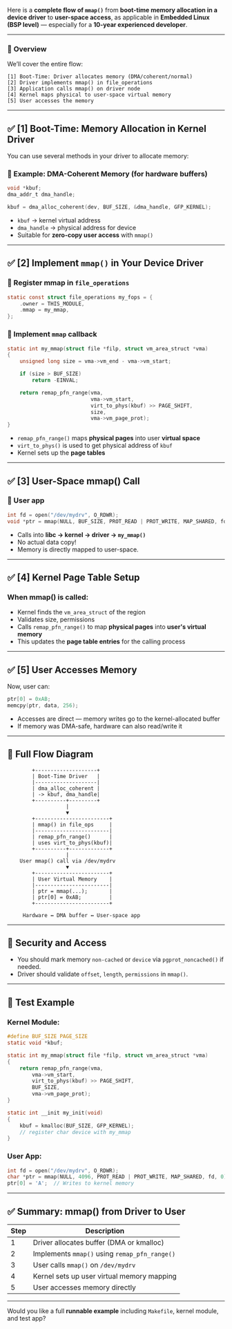 Here is a **complete flow of `mmap()`** from **boot-time memory allocation in a device driver** to **user-space access**, as applicable in **Embedded Linux (BSP level)** — especially for a **10-year experienced developer**.

---

### 📍 **Overview**

We’ll cover the entire flow:

```
[1] Boot-Time: Driver allocates memory (DMA/coherent/normal)
[2] Driver implements mmap() in file_operations
[3] Application calls mmap() on driver node
[4] Kernel maps physical to user-space virtual memory
[5] User accesses the memory
```

---

## ✅ \[1] Boot-Time: Memory Allocation in Kernel Driver

You can use several methods in your driver to allocate memory:

### 📌 Example: DMA-Coherent Memory (for hardware buffers)

```c
void *kbuf;
dma_addr_t dma_handle;

kbuf = dma_alloc_coherent(dev, BUF_SIZE, &dma_handle, GFP_KERNEL);
```

* `kbuf` → kernel virtual address
* `dma_handle` → physical address for device
* Suitable for **zero-copy user access** with `mmap()`

---

## ✅ \[2] Implement `mmap()` in Your Device Driver

### 📌 Register mmap in `file_operations`

```c
static const struct file_operations my_fops = {
    .owner = THIS_MODULE,
    .mmap = my_mmap,
};
```

### 📌 Implement `mmap` callback

```c
static int my_mmap(struct file *filp, struct vm_area_struct *vma)
{
    unsigned long size = vma->vm_end - vma->vm_start;

    if (size > BUF_SIZE)
        return -EINVAL;

    return remap_pfn_range(vma,
                           vma->vm_start,
                           virt_to_phys(kbuf) >> PAGE_SHIFT,
                           size,
                           vma->vm_page_prot);
}
```

* `remap_pfn_range()` maps **physical pages** into user **virtual space**
* `virt_to_phys()` is used to get physical address of `kbuf`
* Kernel sets up the **page tables**

---

## ✅ \[3] User-Space mmap() Call

### 📌 User app

```c
int fd = open("/dev/mydrv", O_RDWR);
void *ptr = mmap(NULL, BUF_SIZE, PROT_READ | PROT_WRITE, MAP_SHARED, fd, 0);
```

* Calls into **libc → kernel → driver → `my_mmap()`**
* No actual data copy!
* Memory is directly mapped to user-space.

---

## ✅ \[4] Kernel Page Table Setup

### When mmap() is called:

* Kernel finds the `vm_area_struct` of the region
* Validates size, permissions
* Calls `remap_pfn_range()` to map **physical pages** into **user's virtual memory**
* This updates the **page table entries** for the calling process

---

## ✅ \[5] User Accesses Memory

Now, user can:

```c
ptr[0] = 0xAB;
memcpy(ptr, data, 256);
```

* Accesses are direct — memory writes go to the kernel-allocated buffer
* If memory was DMA-safe, hardware can also read/write it

---

## 📘 Full Flow Diagram

```text
        +--------------------+
        | Boot-Time Driver   |
        |--------------------|
        | dma_alloc_coherent |
        | -> kbuf, dma_handle|
        +----------+---------+
                   |
                   ▼
        +------------------------+
        | mmap() in file_ops     |
        |------------------------|
        | remap_pfn_range()      |
        | uses virt_to_phys(kbuf)|
        +----------+-------------+
                   |
    User mmap() call via /dev/mydrv
                   ▼
        +------------------------+
        | User Virtual Memory    |
        |------------------------|
        | ptr = mmap(...);       |
        | ptr[0] = 0xAB;         |
        +------------------------+

     Hardware ↔ DMA buffer ↔ User-space app
```

---

## 🔐 Security and Access

* You should mark memory `non-cached` or `device` via `pgprot_noncached()` if needed.
* Driver should validate `offset`, `length`, `permissions` in `mmap()`.

---

## 🧪 Test Example

### Kernel Module:

```c
#define BUF_SIZE PAGE_SIZE
static void *kbuf;

static int my_mmap(struct file *filp, struct vm_area_struct *vma)
{
    return remap_pfn_range(vma,
        vma->vm_start,
        virt_to_phys(kbuf) >> PAGE_SHIFT,
        BUF_SIZE,
        vma->vm_page_prot);
}

static int __init my_init(void)
{
    kbuf = kmalloc(BUF_SIZE, GFP_KERNEL);
    // register char device with my_mmap
}
```

### User App:

```c
int fd = open("/dev/mydrv", O_RDWR);
char *ptr = mmap(NULL, 4096, PROT_READ | PROT_WRITE, MAP_SHARED, fd, 0);
ptr[0] = 'A';  // Writes to kernel memory
```

---

## ✅ Summary: mmap() from Driver to User

| Step | Description                                   |
| ---- | --------------------------------------------- |
| 1    | Driver allocates buffer (DMA or kmalloc)      |
| 2    | Implements `mmap()` using `remap_pfn_range()` |
| 3    | User calls `mmap()` on `/dev/mydrv`           |
| 4    | Kernel sets up user virtual memory mapping    |
| 5    | User accesses memory directly                 |

---

Would you like a full **runnable example** including `Makefile`, kernel module, and test app?
